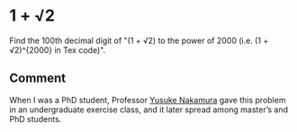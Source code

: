 #  1 + √2

Find the 100th decimal digit of "(1 + √2) to the power of 2000 (i.e. (1 + √2)^{2000} in Tex code)".

## Comment
When I was a PhD student, Professor [Yusuke Nakamura](https://sites.google.com/site/ynakamuraagmath/home) gave this problem in an undergraduate exercise class, and it later spread among master’s and PhD students.